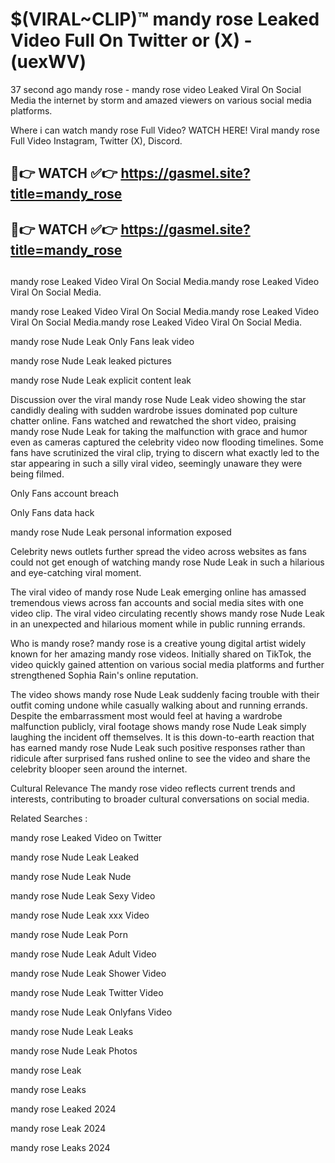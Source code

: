 # $(VIRAL~CLIP)™ mandy rose Leaked Video Full On Twitter or (X) -(uexWV)
37 second ago mandy rose - mandy rose video Leaked Viral On Social Media the internet by storm and amazed viewers on various social media platforms.

Where i can watch mandy rose Full Video? WATCH HERE! Viral mandy rose Full Video Instagram, Twitter (X), Discord.

## 🔴👉 WATCH ✅👉 https://gasmel.site?title=mandy_rose
## 🔴👉 WATCH ✅👉 https://gasmel.site?title=mandy_rose
##
mandy rose Leaked Video Viral On Social Media.mandy rose Leaked Video Viral On Social Media.

mandy rose Leaked Video Viral On Social Media.mandy rose Leaked Video Viral On Social Media.mandy rose Leaked Video Viral On Social Media.

mandy rose Nude Leak Only Fans leak video

mandy rose Nude Leak leaked pictures

mandy rose Nude Leak explicit content leak

Discussion over the viral mandy rose Nude Leak video showing the star candidly dealing with sudden wardrobe issues dominated pop culture chatter online. Fans watched and rewatched the short video, praising mandy rose Nude Leak for taking the malfunction with grace and humor even as cameras captured the celebrity video now flooding timelines. Some fans have scrutinized the viral clip, trying to discern what exactly led to the star appearing in such a silly viral video, seemingly unaware they were being filmed.


Only Fans account breach

Only Fans data hack

mandy rose Nude Leak personal information exposed

Celebrity news outlets further spread the video across websites as fans could not get enough of watching mandy rose Nude Leak in such a hilarious and eye-catching viral moment.


The viral video of mandy rose Nude Leak emerging online has amassed tremendous views across fan accounts and social media sites with one video clip. The viral video circulating recently shows mandy rose Nude Leak in an unexpected and hilarious moment while in public running errands.


Who is mandy rose? mandy rose is a creative young digital artist widely known for her amazing mandy rose videos. Initially shared on TikTok, the video quickly gained attention on various social media platforms and further strengthened Sophia Rain's online reputation.

The video shows mandy rose Nude Leak suddenly facing trouble with their outfit coming undone while casually walking about and running errands. Despite the embarrassment most would feel at having a wardrobe malfunction publicly, viral footage shows mandy rose Nude Leak simply laughing the incident off themselves. It is this down-to-earth reaction that has earned mandy rose Nude Leak such positive responses rather than ridicule after surprised fans rushed online to see the video and share the celebrity blooper seen around the internet.

Cultural Relevance The mandy rose video reflects current trends and interests, contributing to broader cultural conversations on social media.

Related Searches :

mandy rose Leaked Video on Twitter

mandy rose Nude Leak Leaked

mandy rose Nude Leak Nude

mandy rose Nude Leak Sexy Video

mandy rose Nude Leak xxx Video

mandy rose Nude Leak Porn

mandy rose Nude Leak Adult Video

mandy rose Nude Leak Shower Video

mandy rose Nude Leak Twitter Video

mandy rose Nude Leak Onlyfans Video

mandy rose Nude Leak Leaks

mandy rose Nude Leak Photos

mandy rose Leak

mandy rose Leaks

mandy rose Leaked 2024

mandy rose Leak 2024

mandy rose Leaks 2024
